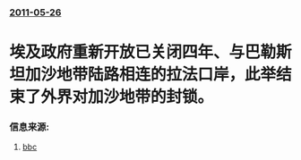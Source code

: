 ### [2011-05-26](/news/2011/05/26/index.md)

##### 
# 埃及政府重新开放已关闭四年、与巴勒斯坦加沙地带陆路相连的拉法口岸，此举结束了外界对加沙地带的封锁。




### 信息来源:

1. [bbc](http://www.bbc.co.uk/zhongwen/simp/world/2011/05/110528_egypt_gaza_border.shtml)
